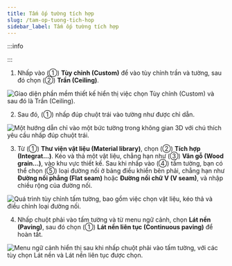 ```yaml
---
title: Tấm ốp tường tích hợp
slug: /tam-op-tuong-tich-hop
sidebar_label: Tấm ốp tường tích hợp
---
```


:::info

:::

1. Nhấp vào (①) **Tùy chỉnh (Custom)** để vào tùy chỉnh trần và tường, sau đó chọn (②) **Trần (Ceiling)**.

![Giao diện phần mềm thiết kế hiển thị việc chọn Tùy chỉnh (Custom) và sau đó là Trần (Ceiling).](https://storage.googleapis.com/jegavn_kb/image_jegavn/760.1.png)

2. Sau đó, (①) nhấp đúp chuột trái vào tường như được chỉ dẫn.

![Một hướng dẫn chỉ vào một bức tường trong không gian 3D với chú thích yêu cầu nhấp đúp chuột trái.](https://storage.googleapis.com/jegavn_kb/image_jegavn/760.2.png)

3. Từ (①) **Thư viện vật liệu (Material library)**, chọn (②) **Tích hợp (Integrat...)**. Kéo và thả một vật liệu, chẳng hạn như (③) **Vân gỗ (Wood grain...)**, vào khu vực thiết kế. Sau khi nhấp vào (④) tấm tường, bạn có thể chọn (⑤) loại đường nối ở bảng điều khiển bên phải, chẳng hạn như **Đường nối phẳng (Flat seam)** hoặc **Đường nối chữ V (V seam)**, và nhập chiều rộng của đường nối.

![Quá trình tùy chỉnh tấm tường, bao gồm việc chọn vật liệu, kéo thả và điều chỉnh loại đường nối.](https://storage.googleapis.com/jegavn_kb/image_jegavn/760.3.png)

4. Nhấp chuột phải vào tấm tường và từ menu ngữ cảnh, chọn **Lát nền (Paving)**, sau đó chọn (①) **Lát nền liên tục (Continuous paving)** để hoàn tất.

![Menu ngữ cảnh hiển thị sau khi nhấp chuột phải vào tấm tường, với các tùy chọn Lát nền và Lát nền liên tục được chọn.](https://storage.googleapis.com/jegavn_kb/image_jegavn/760.4.png)